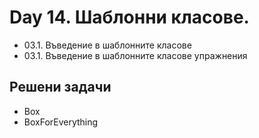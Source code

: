 ﻿# Day 14. Шаблонни класове.
- 03.1. Въведение в шаблонните класове
- 03.1. Въведение в шаблонните класове упражнения

## Решени задачи
- Box
- BoxForEverything

